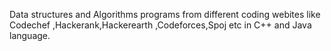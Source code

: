Data structures and Algorithms programs from different coding webites like Codechef ,Hackerank,Hackerearth ,Codeforces,Spoj etc  in C++ and Java language. 
